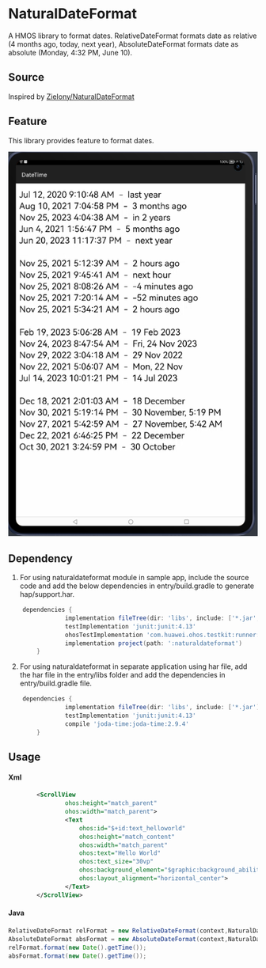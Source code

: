 # NaturalDateFormat

A HMOS library to format dates. RelativeDateFormat formats date as relative (4 months ago, today, next year), AbsoluteDateFormat formats date as absolute (Monday, 4:32 PM, June 10).

## Source
Inspired by [ZieIony/NaturalDateFormat](https://github.com/ZieIony/NaturalDateFormat) 

## Feature
This library provides feature to format dates.

![](screenshots/NaturalDateFormat.png)
## Dependency
1. For using naturaldateformat module in sample app, include the source code and add the below dependencies in entry/build.gradle to generate hap/support.har.
```groovy
	dependencies {
                implementation fileTree(dir: 'libs', include: ['*.jar', '*.har'])
                testImplementation 'junit:junit:4.13'
                ohosTestImplementation 'com.huawei.ohos.testkit:runner:1.0.0.100'
                implementation project(path: ':naturaldateformat')
        }
```
2. For using naturaldateformat in separate application using har file, add the har file in the entry/libs folder and add the dependencies in entry/build.gradle file.
```groovy
	dependencies {
                implementation fileTree(dir: 'libs', include: ['*.jar'])
                testImplementation 'junit:junit:4.13'
                compile 'joda-time:joda-time:2.9.4'
        }
```


## Usage

#### Xml

```xml
        <ScrollView
                ohos:height="match_parent"
                ohos:width="match_parent">
                <Text
                    ohos:id="$+id:text_helloworld"
                    ohos:height="match_content"
                    ohos:width="match_parent"
                    ohos:text="Hello World"
                    ohos:text_size="30vp"
                    ohos:background_element="$graphic:background_ability_main"
                    ohos:layout_alignment="horizontal_center">
                </Text>
        </ScrollView>
```
#### Java
```java
RelativeDateFormat relFormat = new RelativeDateFormat(context,NaturalDateFormat.DATE);
AbsoluteDateFormat absFormat = new AbsoluteDateFormat(context,NaturalDateFormat.DATE | NaturalDateFormat.HOURS | NaturalDateFormat.MINUTES);
relFormat.format(new Date().getTime());
absFormat.format(new Date().getTime());
```


